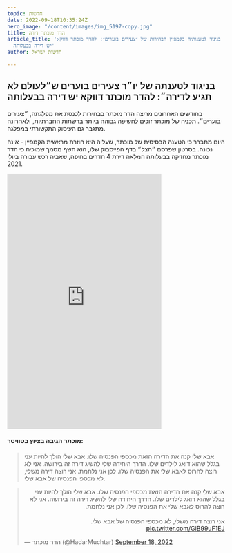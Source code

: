 ```yaml
---
topic: חדשות
date: 2022-09-18T10:35:24Z
hero_image: "/content/images/img_5197-copy.jpg"
title: הדר מוכתר דירה
article_title: 'בניגוד לטענותיה בקמפיין הבחירות של ״צעירים בוערים״: להדר מוכתר דווקא
  יש דירה בבעלותה'
author: חדשות ישראל

---
```

## בניגוד לטענתה של יו״ר צעירים בוערים ש״לעולם לא תגיע לדירה״: להדר מוכתר דווקא יש דירה בבעלותה

בחודשים האחרונים מריצה הדר מוכתר בבחירות לכנסת את מפלגתה, ״צעירים בוערים״. תכניה של מוכתר זוכים לחשיפה גבוהה ביותר ברשתות החברתיות, ולאחרונה מתגבר גם העיסוק התקשורתי במפלגה.

היום מתברר כי הטענה הבסיסית של מוכתר, שעליה היא חוזרת מראשית הקמפיין - אינה נכונה. בסרטון שפרסם ״הצל״ בדף הפייסבוק שלו, הוא חשף מסמך שמוכיח כי הדר מוכתר מחזיקה בבעלותה המלאה דירת 4 חדרים בחיפה, שאביה רכש עבורה ביולי 2021.

<iframe src="https://www.facebook.com/plugins/video.php?height=476&href=https%3A%2F%2Fwww.facebook.com%2FTheShadow69%2Fvideos%2F411734691091045%2F&show_text=true&width=357&t=0" width="357" height="591" style="border:none;overflow:hidden" scrolling="no" frameborder="0" allowfullscreen="true" allow="autoplay; clipboard-write; encrypted-media; picture-in-picture; web-share" allowFullScreen="true"></iframe>

#### מוכתר הגיבה בציוץ בטוויטר:

> אבא שלי קנה את הדירה הזאת מכספי הפנסיה שלו. אבא שלי הולך להיות עני בגלל שהוא דואג לילדים שלו. הדרך היחידה שלי להשיג דירה זה בירושה. אני לא רוצה להרוס לאבא שלי את הפנסיה שלו. לכן אני נלחמת. אני רוצה דירה משלי, לא מכספי הפנסיה של אבא שלי.

<blockquote class="twitter-tweet"><p lang="iw" dir="rtl">אבא שלי קנה את הדירה הזאת מכספי הפנסיה שלו. אבא שלי הולך להיות עני בגלל שהוא דואג לילדים שלו. הדרך היחידה שלי להשיג דירה זה בירושה. אני לא רוצה להרוס לאבא שלי את הפנסיה שלו. לכן אני נלחמת.<br><br>אני רוצה דירה משלי, לא מכספי הפנסיה של אבא שלי. <a href="https://t.co/GiB99uF1EJ">pic.twitter.com/GiB99uF1EJ</a></p>&mdash; הדר מוכתר (@HadarMuchtar) <a href="https://twitter.com/HadarMuchtar/status/1571431372669026304?ref_src=twsrc%5Etfw">September 18, 2022</a></blockquote> <script async src="https://platform.twitter.com/widgets.js" charset="utf-8"></script>
